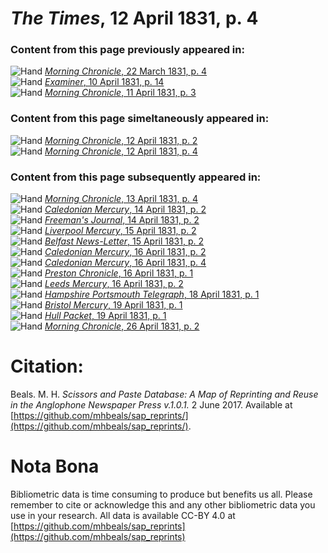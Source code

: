 # *The Times*, 12 April 1831, p. 4  
  
### Content from this page previously appeared in:  
![Hand](http://scissorsandpaste.net/wp-content/uploads/2017/06/smallhandpointer.png) [*Morning Chronicle*, 22 March 1831, p. 4](https://mhbeals.github.io/sap_html/Morning-Chronicle/Morning-Chronicle-22-March-1831-p-4)  
![Hand](http://scissorsandpaste.net/wp-content/uploads/2017/06/smallhandpointer.png) [*Examiner*, 10 April 1831, p. 14](https://mhbeals.github.io/sap_html/Examiner/Examiner-10-April-1831-p-14)  
![Hand](http://scissorsandpaste.net/wp-content/uploads/2017/06/smallhandpointer.png) [*Morning Chronicle*, 11 April 1831, p. 3](https://mhbeals.github.io/sap_html/Morning-Chronicle/Morning-Chronicle-11-April-1831-p-3)  
  
### Content from this page simeltaneously appeared in:  
![Hand](http://scissorsandpaste.net/wp-content/uploads/2017/06/smallhandpointer.png) [*Morning Chronicle*, 12 April 1831, p. 2](https://mhbeals.github.io/sap_html/Morning-Chronicle/Morning-Chronicle-12-April-1831-p-2)  
![Hand](http://scissorsandpaste.net/wp-content/uploads/2017/06/smallhandpointer.png) [*Morning Chronicle*, 12 April 1831, p. 4](https://mhbeals.github.io/sap_html/Morning-Chronicle/Morning-Chronicle-12-April-1831-p-4)  
  
### Content from this page subsequently appeared in:  
![Hand](http://scissorsandpaste.net/wp-content/uploads/2017/06/smallhandpointer.png) [*Morning Chronicle*, 13 April 1831, p. 4](https://mhbeals.github.io/sap_html/Morning-Chronicle/Morning-Chronicle-13-April-1831-p-4)  
![Hand](http://scissorsandpaste.net/wp-content/uploads/2017/06/smallhandpointer.png) [*Caledonian Mercury*, 14 April 1831, p. 2](https://mhbeals.github.io/sap_html/Caledonian-Mercury/Caledonian-Mercury-14-April-1831-p-2)  
![Hand](http://scissorsandpaste.net/wp-content/uploads/2017/06/smallhandpointer.png) [*Freeman's Journal*, 14 April 1831, p. 2](https://mhbeals.github.io/sap_html/Freeman's-Journal/Freeman's-Journal-14-April-1831-p-2)  
![Hand](http://scissorsandpaste.net/wp-content/uploads/2017/06/smallhandpointer.png) [*Liverpool Mercury*, 15 April 1831, p. 2](https://mhbeals.github.io/sap_html/Liverpool-Mercury/Liverpool-Mercury-15-April-1831-p-2)  
![Hand](http://scissorsandpaste.net/wp-content/uploads/2017/06/smallhandpointer.png) [*Belfast News-Letter*, 15 April 1831, p. 2](https://mhbeals.github.io/sap_html/Belfast-News-Letter/Belfast-News-Letter-15-April-1831-p-2)  
![Hand](http://scissorsandpaste.net/wp-content/uploads/2017/06/smallhandpointer.png) [*Caledonian Mercury*, 16 April 1831, p. 2](https://mhbeals.github.io/sap_html/Caledonian-Mercury/Caledonian-Mercury-16-April-1831-p-2)  
![Hand](http://scissorsandpaste.net/wp-content/uploads/2017/06/smallhandpointer.png) [*Caledonian Mercury*, 16 April 1831, p. 4](https://mhbeals.github.io/sap_html/Caledonian-Mercury/Caledonian-Mercury-16-April-1831-p-4)  
![Hand](http://scissorsandpaste.net/wp-content/uploads/2017/06/smallhandpointer.png) [*Preston Chronicle*, 16 April 1831, p. 1](https://mhbeals.github.io/sap_html/Preston-Chronicle/Preston-Chronicle-16-April-1831-p-1)  
![Hand](http://scissorsandpaste.net/wp-content/uploads/2017/06/smallhandpointer.png) [*Leeds Mercury*, 16 April 1831, p. 2](https://mhbeals.github.io/sap_html/Leeds-Mercury/Leeds-Mercury-16-April-1831-p-2)  
![Hand](http://scissorsandpaste.net/wp-content/uploads/2017/06/smallhandpointer.png) [*Hampshire Portsmouth Telegraph*, 18 April 1831, p. 1](https://mhbeals.github.io/sap_html/Hampshire-Portsmouth-Telegraph/Hampshire-Portsmouth-Telegraph-18-April-1831-p-1)  
![Hand](http://scissorsandpaste.net/wp-content/uploads/2017/06/smallhandpointer.png) [*Bristol Mercury*, 19 April 1831, p. 1](https://mhbeals.github.io/sap_html/Bristol-Mercury/Bristol-Mercury-19-April-1831-p-1)  
![Hand](http://scissorsandpaste.net/wp-content/uploads/2017/06/smallhandpointer.png) [*Hull Packet*, 19 April 1831, p. 1](https://mhbeals.github.io/sap_html/Hull-Packet/Hull-Packet-19-April-1831-p-1)  
![Hand](http://scissorsandpaste.net/wp-content/uploads/2017/06/smallhandpointer.png) [*Morning Chronicle*, 26 April 1831, p. 2](https://mhbeals.github.io/sap_html/Morning-Chronicle/Morning-Chronicle-26-April-1831-p-2)  


# Citation: 

Beals. M. H. *Scissors and Paste Database: A Map of Reprinting and Reuse in the Anglophone Newspaper Press v.1.0.1.* 2 June 2017. Available at [https://github.com/mhbeals/sap_reprints/](https://github.com/mhbeals/sap_reprints/). 

# Nota Bona

Bibliometric data is time consuming to produce but benefits us all. Please remember to cite or acknowledge this and any other bibliometric data you use in your research. All data is available CC-BY 4.0 at [https://github.com/mhbeals/sap_reprints](https://github.com/mhbeals/sap_reprints)